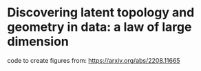 # Discovering latent topology and geometry in data: a law of large dimension

code to create figures from: https://arxiv.org/abs/2208.11665
